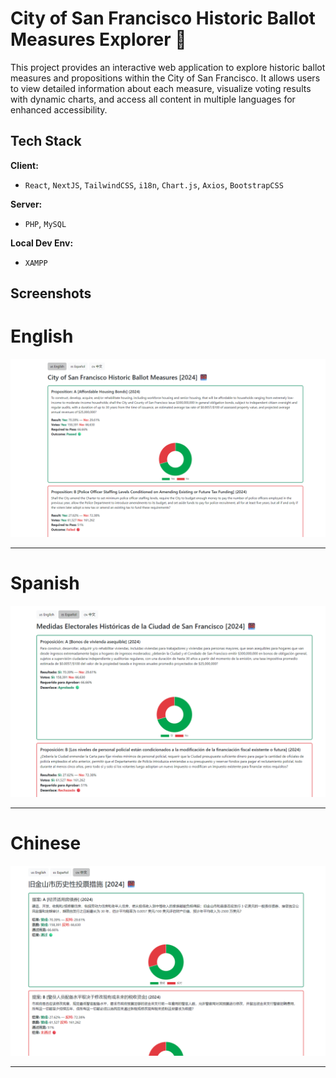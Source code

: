 
# City of San Francisco Historic Ballot Measures Explorer 🌉

This project provides an interactive web application to explore historic ballot measures and propositions within the City of San Francisco. It allows users to view detailed information about each measure, visualize voting results with dynamic charts, and access all content in multiple languages for enhanced accessibility.


## Tech Stack

**Client:** 
- `React`, `NextJS`, `TailwindCSS`, `i18n`, `Chart.js`, `Axios`, `BootstrapCSS`

**Server:** 
- `PHP`, `MySQL`

**Local Dev Env:** 
- `XAMPP`

## Screenshots
# English  
![ss_en](nextjs-client/public/readme/sf1.png)  
<hr>

# Spanish  
![ss_es](nextjs-client/public/readme/sf2.png)  
<hr>

# Chinese  
![ss_zh](nextjs-client/public/readme/sf3.png)  
<hr>
